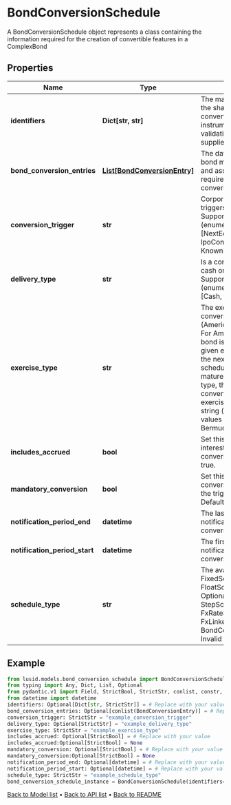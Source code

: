 # BondConversionSchedule

A BondConversionSchedule object represents a class containing the  information required for the creation of convertible features in a ComplexBond
## Properties
Name | Type | Description | Notes
------------ | ------------- | ------------- | -------------
**identifiers** | **Dict[str, str]** | The market identifier(s) of the share that the bond converts to. The instrument  will not fail validation if no identifier is supplied. | [optional] 
**bond_conversion_entries** | [**List[BondConversionEntry]**](BondConversionEntry.md) | The dates at which the bond may be converted and associated information required about the conversion. | [optional] 
**conversion_trigger** | **str** | Corporate event that triggers a conversion    Supported string (enumeration) values are: [NextEquityFinancing, IpoConversion, KnownDates, SoftCall]. | 
**delivery_type** | **str** | Is a conversion made into cash or into shares?    Supported string (enumeration) values are: [Cash, Physical]. | [optional] 
**exercise_type** | **str** | The exercise type of the conversion schedule (American or European).  For American type, the bond is convertible from a given exercise date until the next date in the schedule, or until it matures.  For European type, the bond is only convertible on the given exercise date.    Supported string (enumeration) values are: [European, Bermudan, American]. | 
**includes_accrued** | **bool** | Set this to true if a accrued interest is included in the conversion. Defaults to true. | [optional] 
**mandatory_conversion** | **bool** | Set this to true if a conversion is mandatory if the trigger occurs. Defaults to false. | [optional] 
**notification_period_end** | **datetime** | The last day in the notification period for the conversion of the bond | [optional] 
**notification_period_start** | **datetime** | The first day in the notification period for the conversion of the bond | [optional] 
**schedule_type** | **str** | The available values are: FixedSchedule, FloatSchedule, OptionalitySchedule, StepSchedule, Exercise, FxRateSchedule, FxLinkedNotionalSchedule, BondConversionSchedule, Invalid | 
## Example

```python
from lusid.models.bond_conversion_schedule import BondConversionSchedule
from typing import Any, Dict, List, Optional
from pydantic.v1 import Field, StrictBool, StrictStr, conlist, constr, validator
from datetime import datetime
identifiers: Optional[Dict[str, StrictStr]] = # Replace with your value
bond_conversion_entries: Optional[conlist(BondConversionEntry)] = # Replace with your value
conversion_trigger: StrictStr = "example_conversion_trigger"
delivery_type: Optional[StrictStr] = "example_delivery_type"
exercise_type: StrictStr = "example_exercise_type"
includes_accrued: Optional[StrictBool] = # Replace with your value
includes_accrued:Optional[StrictBool] = None
mandatory_conversion: Optional[StrictBool] = # Replace with your value
mandatory_conversion:Optional[StrictBool] = None
notification_period_end: Optional[datetime] = # Replace with your value
notification_period_start: Optional[datetime] = # Replace with your value
schedule_type: StrictStr = "example_schedule_type"
bond_conversion_schedule_instance = BondConversionSchedule(identifiers=identifiers, bond_conversion_entries=bond_conversion_entries, conversion_trigger=conversion_trigger, delivery_type=delivery_type, exercise_type=exercise_type, includes_accrued=includes_accrued, mandatory_conversion=mandatory_conversion, notification_period_end=notification_period_end, notification_period_start=notification_period_start, schedule_type=schedule_type)

```

[Back to Model list](../README.md#documentation-for-models) &#8226; [Back to API list](../README.md#documentation-for-api-endpoints) &#8226; [Back to README](../README.md)

